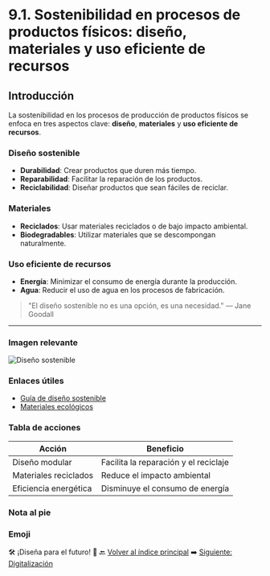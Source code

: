 # 9.1. Sostenibilidad en procesos de productos físicos: diseño, materiales y uso eficiente de recursos

## Introducción
La sostenibilidad en los procesos de producción de productos físicos se enfoca en tres aspectos clave: **diseño**, **materiales** y **uso eficiente de recursos**.

### Diseño sostenible
- **Durabilidad**: Crear productos que duren más tiempo.
- **Reparabilidad**: Facilitar la reparación de los productos.
- **Reciclabilidad**: Diseñar productos que sean fáciles de reciclar.

### Materiales
- **Reciclados**: Usar materiales reciclados o de bajo impacto ambiental.
- **Biodegradables**: Utilizar materiales que se descompongan naturalmente.

### Uso eficiente de recursos
- **Energía**: Minimizar el consumo de energía durante la producción.
- **Agua**: Reducir el uso de agua en los procesos de fabricación.

> "El diseño sostenible no es una opción, es una necesidad." — Jane Goodall

---

### Imagen relevante
![Diseño sostenible](../img_pisa3_D_nuño/10.jpg)

### Enlaces útiles
- [Guía de diseño sostenible](https://www.disenosostenible.org)
- [Materiales ecológicos](https://www.materialesecologicos.com)

### Tabla de acciones
| Acción                | Beneficio                              |
|-----------------------|----------------------------------------|
| Diseño modular        | Facilita la reparación y el reciclaje  |
| Materiales reciclados | Reduce el impacto ambiental            |
| Eficiencia energética | Disminuye el consumo de energía        |

### Nota al pie
[^nota]: Más información en el informe de la ONU sobre diseño sostenible.

### Emoji
🛠️ ¡Diseña para el futuro! 🌱
🔙 [Volver al índice principal](9_Procesos_de_produccion_y_criterios_de_sostenibilidad_aplicados_nuño.md)
➡️ [Siguiente: Digitalización](9.2_Sostenibilidad_en_procesos_de_productos_lógicos_optimización_energética_y_reducción_de_obsolescencia​_nuño.md)